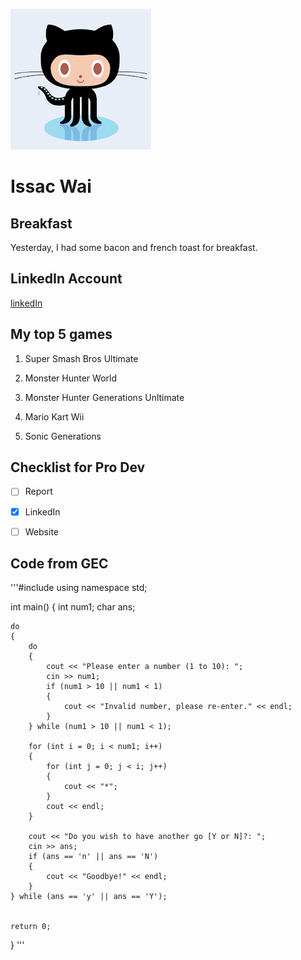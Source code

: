 ![Octocat picture](https://github.com/Gamerize/Task-1/blob/main/download.png)
# Issac Wai

## Breakfast

Yesterday, I had some bacon and french toast for breakfast.

## LinkedIn Account

[linkedIn](https://www.linkedin.com/in/wai-issac-27858b1ba/)

## My top 5 games

1. Super Smash Bros Ultimate

2. Monster Hunter World

3. Monster Hunter Generations Unltimate

4. Mario Kart Wii

5. Sonic Generations

## Checklist for Pro Dev

- [ ] Report

- [x] LinkedIn 

- [ ] Website

## Code from GEC


'''#include <iostream>
using namespace std;

int main()
{
	int num1;
	char ans;

	do
	{
		do
		{
			cout << "Please enter a number (1 to 10): ";
			cin >> num1;
			if (num1 > 10 || num1 < 1)
			{
				cout << "Invalid number, please re-enter." << endl;
			}
		} while (num1 > 10 || num1 < 1);

		for (int i = 0; i < num1; i++)
		{
			for (int j = 0; j < i; j++)
			{
				cout << "*";
			}
			cout << endl;
		}

		cout << "Do you wish to have another go [Y or N]?: ";
		cin >> ans;
		if (ans == 'n' || ans == 'N')
		{
			cout << "Goodbye!" << endl;
		}
	} while (ans == 'y' || ans == 'Y');
	

	return 0;
}
'''
